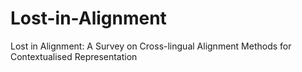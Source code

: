 # Lost-in-Alignment
Lost in Alignment: A Survey on Cross-lingual Alignment Methods for Contextualised Representation
